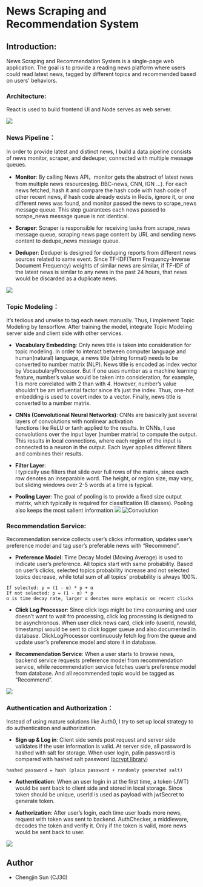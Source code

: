 # News Scraping and Recommendation System
## Introduction:
News Scraping and Recommendation System is a single-page web application. The goal is to provide a reading news platform where users could read latest news, tagged by different topics and recommended based on users' behaviors. 

### Architecture:
React is used to build frontend UI and Node serves as web server.

![](https://github.com/CJ30/real-time-news-scraping-and-recommendation-system/blob/master/pics/newsArchitecture.png)


### News Pipeline：
In order to provide latest and distinct news, I build a data pipeline consists of news monitor, scraper, and dedeuper, connected with multiple message queues. 
* **Monitor**: 
By calling News API，monitor gets the abstract of latest news from multiple news resources(eg. BBC-news, CNN, IGN …). For each news fetched, hash it and compare the hash code with hash code of other recent news, if hash code already exists in Redis, ignore it, or one different news was found, and monitor passed the news to scrape_news message queue. This step guarantees each news passed to scrape_news message queue is not identical. 

* **Scraper**: 
Scraper is responsible for receiving tasks from scrape_news message queue, scraping news page content by URL and sending news content to dedupe_news message queue. 

* **Deduper**:
Deduper is designed for deduping reports from different news sources related to same event. Since TF-IDF(Term Frequency-Inverse Document Frequency) weights of similar news are similar, if TF-IDF of the latest news is similar to any news in the past 24 hours, that news would be discarded as a duplicate news. 

![](https://github.com/CJ30/real-time-news-scraping-and-recommendation-system/blob/master/pics/news_pipeline.png)


### Topic Modeling：
It’s tedious and unwise to tag each news manually. Thus, I implement Topic Modeling by tensorflow. After training the model, integrate Topic Modeling server side and client side with other services.

* **Vocabulary Embedding**:
	Only news title is taken into consideration for topic modeling. In order to interact between computer language and human(natural) language, a news title (string format) needs to be converted to number matrix (NLP).
	News title is encoded as index vector by VocaubularyProcessor. But if one uses number as a machine learning feature, number’s value would be taken into consideration, for example, 1 is more correlated with 2 than with 4. However, number’s value shouldn’t be am influential factor since it’s just the index. Thus, one-hot embedding is used to covert index to a vector.
	Finally, news title is converted to a number matrix.

* **CNNs (Convolutional Neural Networks)**:
	CNNs are basically just several layers of convolutions with nonlinear activation functions like ReLU or tanh applied to the results. 
	In CNNs, I use convolutions over the input layer (number matrix) to compute the output. This results in local connections, where each region of the input is connected to a neuron in the output. Each layer applies different filters and combines their results.

* **Filter Layer**: 	
	I typically use filters that slide over full rows of the matrix, since each row denotes an inseparable word. The height, or region size, may vary, but sliding windows over 2-5 words at a time is typical.

* **Pooling Layer**:
The goal of pooling is to provide a fixed size output matrix, which typically is required for classification (8 classes). Pooling also keeps the most salient information 
![](https://github.com/CJ30/real-time-news-scraping-and-recommendation-system/blob/master/pics/topic_modeling.png)
![](http://deeplearning.stanford.edu/wiki/images/6/6c/Convolution_schematic.gif "Convolution")


### Recommendation Service:
Recommendation service collects user’s clicks information, updates user’s preference model and tag user’s preferable news with “Recommend”.

* **Preference Model**:
	Time Decay Model (Moving Average) is used to indicate user’s preference. All topics start with same probability. Based on user’s clicks, selected topics probability increase and not selected topics decrease, while total sum of all topics’ probability is always 100%.
```
If selected: p = (1 - α) * p + α
If not selected: p = (1 - α) * p
α is time decay rate, larger α denotes more emphasis on recent clicks
```

* **Click Log Processor**:
	Since click logs might be time consuming and user doesn’t want to wait fro processing, click log processing is designed to be asynchronous. 
	When user click news card, click info (userId, newsId, timestamp) would be sent to click logger queue and also documented in database. ClickLogProcessor continuously fetch log from the queue and update user’s preference model and store it in database.

* **Recommendation Service**:
	When a user starts to browse news, backend service requests preference model from recommendation service, while recommendation service fetches user’s preference model from database. And all recommended topic would be tagged as “Recommend”.
  
![](https://github.com/CJ30/real-time-news-scraping-and-recommendation-system/blob/master/pics/recommendation_service.png)


### Authentication and Authorization：
Instead of using mature solutions like Auth0, I try to set up local strategy to do authentication and authorization.

* **Sign up & Log in**:
	Client side sends post request and server side validates if the user information is valid. At server side, all password is hashed with salt for storage. When user login, palin password is compared with hashed salt password ([bcrypt library](https://www.npmjs.com/package/bcrypt))

```
hashed password = hash (plain password + randomly generated salt)
```

* **Authentication**:
	When an user login in at the first time, a token (JWT) would be sent back to client side and stored in local storage. Since token should be unique, userId is used as payload with jwtSecret to generate token. 

* **Authorization**:
	After user’s login, each time user loads more news, request with token was sent to backend. AuthChecker, a middleware, decodes the token and verify it. Only if the token is valid, more news would be sent back to user.

![](https://github.com/CJ30/real-time-news-scraping-and-recommendation-system/blob/master/pics/auth.png)


## Author
* Chengjin Sun (CJ30)
